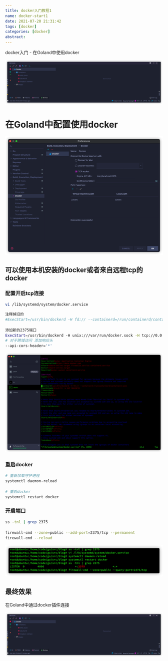 ```yaml
---
title: docker入门教程1
name: docker-start1
date: 2021-07-20 21:31:42
tags: [docker]
categories: [docker]
abstract: 
---
```

docker入门 - 在Goland中使用docker

![](/images/docker-start1-4.png)

<!--more-->

# 在Goland中配置使用docker

![](/images/docker-start1-1.png)

## 可以使用本机安装的docker或者来自远程tcp的docker

### **配置开启tcp连接**

```bash
vi /lib/systemd/system/docker.service
```

```bash
注释掉旧的
#ExecStart=/usr/bin/dockerd -H fd:// --containerd=/run/containerd/containerd.sock

添加新的2375端口
ExecStart=/usr/bin/dockerd -H unix:///var/run/docker.sock -H tcp://0.0.0.0:2375
# 对于跨域访问 添加响应头
--api-cors-header='*'
```

![](/images/docker-start1-2.png)

### 重启docker

```bash
# 重新加载守护进程
systemctl daemon-reload

# 重启docker
systemctl restart docker
```



### 开启端口

```bash
ss -tnl | grep 2375

firewall-cmd --zone=public --add-port=2375/tcp --permanent
firewall-cmd --reload
```

![](/images/docker-start1-3.png)

## 最终效果

在Goland中通过docker插件连接

![](/images/docker-start1-4.png)